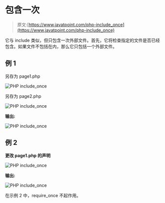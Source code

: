 # 包含一次

> 原文:[https://www.javatpoint.com/php-include_once](https://www.javatpoint.com/php-include_once)

它与 include 类似，但只包含一次外部文件。首先，它将检查指定的文件是否已经包含。如果文件不包括在内，那么它只包括一个外部文件。

## 例 1

另存为 page1.php

![PHP include_once](../Images/e8f46ced5cd180551540bc22f8b5e708.png)

另存为 page2.php

![PHP include_once](../Images/7e5cf5dad10da625230ea0a0cf8535ed.png)

**输出:**

![PHP include_once](../Images/7087060097f3c3a031d30e58e14e701e.png)

## 例 2

**更改 page1.php 的声明**

![PHP include_once](../Images/43212fa1a92fdc4a5eb3e43b59cf7334.png)

**输出:**

![PHP include_once](../Images/f8bc774c22518d320a7b4d6f65a4f3e4.png)

在示例 2 中，require_once 不起作用。